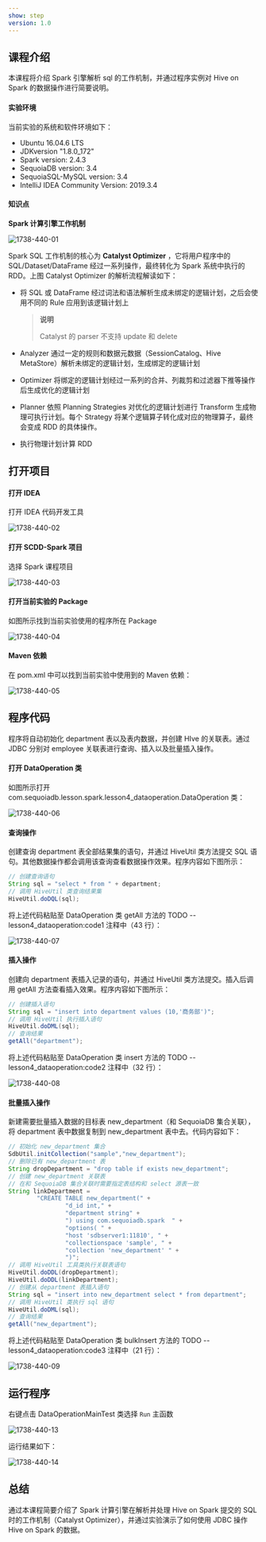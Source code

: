 ```yaml
---
show: step
version: 1.0 
---
```


## 课程介绍

本课程将介绍 Spark 引擎解析 sql 的工作机制，并通过程序实例对 Hive on Spark 的数据操作进行简要说明。

#### 实验环境

当前实验的系统和软件环境如下：

* Ubuntu 16.04.6 LTS
* JDKversion "1.8.0_172"
* Spark version: 2.4.3
* SequoiaDB version: 3.4
* SequoiaSQL-MySQL version: 3.4
* IntelliJ IDEA Community Version: 2019.3.4

#### 知识点

**Spark 计算引擎工作机制**

![1738-440-01](https://doc.shiyanlou.com/courses/1738/1207281/036f44e333e7d57a85e5327247f53dd6-0)

Spark SQL 工作机制的核心为 **Catalyst Optimizer** ，它将用户程序中的 SQL/Dataset/DataFrame 经过一系列操作，最终转化为 Spark 系统中执行的 RDD。上图 Catalyst Optimizer 的解析流程解读如下：

* 将 SQL 或 DataFrame 经过词法和语法解析生成未绑定的逻辑计划，之后会使用不同的 Rule 应用到该逻辑计划上

  > **说明**
  >
  > Catalyst 的 parser 不支持 update 和 delete

* Analyzer 通过一定的规则和数据元数据（SessionCatalog、Hive MetaStore）解析未绑定的逻辑计划，生成绑定的逻辑计划

* Optimizer 将绑定的逻辑计划经过一系列的合并、列裁剪和过滤器下推等操作后生成优化的逻辑计划

* Planner 依照 Planning Strategies 对优化的逻辑计划进行 Transform 生成物理可执行计划。每个 Strategy 将某个逻辑算子转化成对应的物理算子，最终会变成 RDD 的具体操作。

* 执行物理计划计算 RDD

## 打开项目

#### 打开 IDEA

打开 IDEA 代码开发工具

![1738-440-02](https://doc.shiyanlou.com/courses/1738/1207281/6526b50a5804f3670aa08ce9d22a58ed-0)

#### 打开 SCDD-Spark 项目

选择 Spark 课程项目

![1738-440-03](https://doc.shiyanlou.com/courses/1738/1207281/b572ff7a748922a4c968dcebf9c2aff1-0)

#### 打开当前实验的 Package

如图所示找到当前实验使用的程序所在 Package

![1738-440-04](https://doc.shiyanlou.com/courses/1738/1207281/476281f8577bd49edc919f610ebb4c34-0)

#### Maven 依赖

在 pom.xml 中可以找到当前实验中使用到的 Maven 依赖：

![1738-440-05](https://doc.shiyanlou.com/courses/1738/1207281/fddb0b1419a941b7a140e64c3c2f3220-0)

## 程序代码

程序将自动初始化 department 表以及表内数据，并创建 HIve 的关联表。通过 JDBC 分别对 employee 关联表进行查询、插入以及批量插入操作。

#### 打开 DataOperation 类

如图所示打开 com.sequoiadb.lesson.spark.lesson4_dataoperation.DataOperation 类：

![1738-440-06](https://doc.shiyanlou.com/courses/1738/1207281/d3e0f18569cac0f74a497adaeb1c1708-0)

#### 查询操作

创建查询 department 表全部结果集的语句，并通过 HiveUtil 类方法提交 SQL 语句。其他数据操作都会调用该查询查看数据操作效果。程序内容如下图所示：

```java
// 创建查询语句
String sql = "select * from " + department;
// 调用 HiveUtil 类查询结果集
HiveUtil.doDQL(sql);
```

将上述代码粘贴至 DataOperation 类 getAll 方法的 TODO -- lesson4_dataoperation:code1 注释中（43 行）：

![1738-440-07](https://doc.shiyanlou.com/courses/1738/1207281/f7559e95e6ee9f4869f9848322ff512c-0)

#### 插入操作

创建向 department 表插入记录的语句，并通过 HiveUtil 类方法提交。插入后调用 getAll 方法查看插入效果。程序内容如下图所示：

```java
// 创建插入语句
String sql = "insert into department values (10,'商务部')";
// 调用 HiveUtil 执行插入语句
HiveUtil.doDML(sql);
// 查询结果
getAll("department");
```

将上述代码粘贴至 DataOperation 类 insert 方法的 TODO -- lesson4_dataoperation:code2 注释中（32 行）：

![1738-440-08](https://doc.shiyanlou.com/courses/1738/1207281/7339de0e0ec31b4c2be67a02897bcde6-0)

#### 批量插入操作

新建需要批量插入数据的目标表 new_department（和 SequoiaDB 集合关联），将 department 表中数据复制到   new_department 表中去。代码内容如下：

```java
// 初始化 new_department 集合
SdbUtil.initCollection("sample","new_department");
// 删除已有 new_department 表
String dropDepartment = "drop table if exists new_department";
// 创建 new_department 关联表
// 在和 SequoiaDB 集合关联时需要指定表结构和 select 源表一致
String linkDepartment =
        "CREATE TABLE new_department(" +
                "d_id int," +
                "department string" +
                ") using com.sequoiadb.spark  " +
                "options( " +
                "host 'sdbserver1:11810', " +
                "collectionspace 'sample', " +
                "collection 'new_department' " +
                ")";
// 调用 HiveUtil 工具类执行关联表语句
HiveUtil.doDDL(dropDepartment);
HiveUtil.doDDL(linkDepartment);
// 创建从 department 表插入语句
String sql = "insert into new_department select * from department";
// 调用 HiveUtil 类执行 sql 语句
HiveUtil.doDML(sql);
// 查询结果
getAll("new_department");
```

将上述代码粘贴至 DataOperation 类 bulkInsert 方法的 TODO -- lesson4_dataoperation:code3 注释中（21 行）：

![1738-440-09](https://doc.shiyanlou.com/courses/1738/1207281/990b489dd553de68466113a7d6915c01-0)

## 运行程序

右键点击 DataOperationMainTest 类选择 `Run` 主函数

![1738-440-13](https://doc.shiyanlou.com/courses/1738/1207281/8e4d2325ba066d2ac0271c0597b2fd7a-0)

运行结果如下：

![1738-440-14](https://doc.shiyanlou.com/courses/1738/1207281/9a4ff494508ac11a756075f4db6d6951-0)

## 总结

通过本课程简要介绍了 Spark 计算引擎在解析并处理 Hive on Spark 提交的 SQL 时的工作机制（Catalyst Optimizer），并通过实验演示了如何使用 JDBC 操作 Hive on Spark 的数据。
